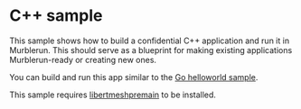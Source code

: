 # C++ sample
This sample shows how to build a confidential C++ application and run it in Murblerun. This should serve as a blueprint for making existing applications Murblerun-ready or creating new ones.

You can build and run this app similar to the [Go helloworld sample](../helloworld).

This sample requires [libertmeshpremain](../../libertmeshpremain) to be installed.
